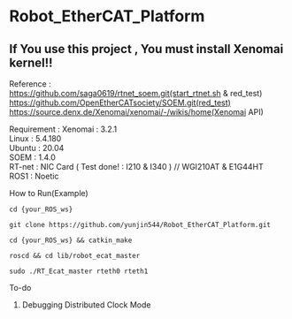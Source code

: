 # Robot_EtherCAT_Platform
## If You use this project , You must install Xenomai kernel!!

Reference :   
https://github.com/saga0619/rtnet_soem.git(start_rtnet.sh & red_test)  
https://github.com/OpenEtherCATsociety/SOEM.git(red_test)  
https://source.denx.de/Xenomai/xenomai/-/wikis/home(Xenomai API)  

Requirement : Xenomai : 3.2.1   
              Linux   : 5.4.180  
              Ubuntu  : 20.04  
              SOEM    : 1.4.0  
              RT-net  : NIC Card ( Test done! : I210 & I340 )  // WGI210AT & E1G44HT  
              ROS1    : Noetic  
              
How to Run(Example)
```
cd {your_ROS_ws}
```
```
git clone https://github.com/yunjin544/Robot_EtherCAT_Platform.git
```
```
cd {your_ROS_ws} && catkin_make
```
```
roscd && cd lib/robot_ecat_master
```
```
sudo ./RT_Ecat_master rteth0 rteth1
```
              
To-do
1. Debugging Distributed Clock Mode     


